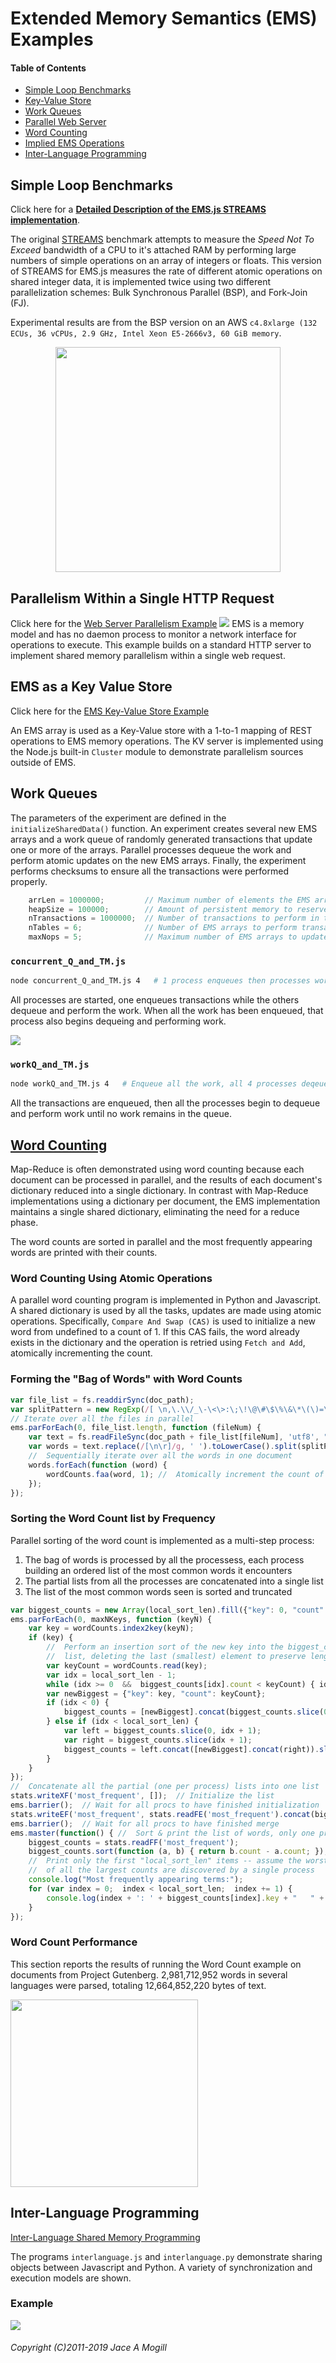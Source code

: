 # Extended Memory Semantics (EMS) Examples
#### Table of Contents
* [Simple Loop Benchmarks](#Simple-Loop-Benchmarks)
* [Key-Value Store](#kv_store.js)
* [Work Queues](#Work-Queues)
* [Parallel Web Server](#web_server.js)
* [Word Counting](#Word-Count)
* [Implied EMS Operations](#harmony_proxies.js)
* [Inter-Language Programming](#Inter-language-Programming)

## Simple Loop Benchmarks

Click here for a __[Detailed Description of the EMS<nolink>.js STREAMS implementation](https://github.com/SyntheticSemantics/ems/tree/master/Examples/STREAMS)__.

The original [STREAMS](https://www.cs.virginia.edu/stream/)
benchmark attempts to measure the _Speed Not To Exceed_ 
bandwidth of a CPU to it's attached RAM by performing large
numbers of simple operations on an array of integers or floats.
This version of STREAMS for EMS<nolink>.js measures the rate of different atomic operations on
shared integer data, it is implemented twice using two different parallelization schemes:
Bulk Synchronous Parallel (BSP), and Fork-Join (FJ).

Experimental results are from the BSP version
 on an AWS `c4.8xlarge (132 ECUs, 36 vCPUs, 2.9 GHz, Intel Xeon E5-2666v3, 60 GiB memory`.

<center><img src="../Docs/streams.svg" type="image/svg+xml" height="360px">
</center>


## Parallelism Within a Single HTTP Request
Click here for the [Web Server Parallelism Example](https://github.com/SyntheticSemantics/ems/tree/master/Examples/WebServer)
<img src="../Docs/parWebServer.svg" type="image/svg+xml">
EMS is a memory model and has no daemon process to monitor a network interface
for operations to execute.
This example builds on a standard HTTP server to implement
shared memory parallelism within a single web request.

## EMS as a Key Value Store
Click here for the [EMS Key-Value Store Example](https://github.com/SyntheticSemantics/ems/tree/master/Examples/KeyValueStore)

An EMS array is used as a Key-Value store with a 1-to-1 mapping of REST operations 
to EMS memory operations.
The KV server is implemented using the Node.js built-in `Cluster` module to
demonstrate parallelism sources outside of EMS.


## Work Queues
The parameters of the experiment are defined in the `initializeSharedData()` function.
An experiment creates several new EMS arrays and a work queue of 
randomly generated transactions that update one or more of the arrays.
Parallel processes dequeue the work and perform atomic updates on 
the new EMS arrays.  Finally, the experiment performs checksums to ensure
all the transactions were performed properly.

```javascript
    arrLen = 1000000;         // Maximum number of elements the EMS array can contain
    heapSize = 100000;        // Amount of persistent memory to reserve for transactions
    nTransactions = 1000000;  // Number of transactions to perform in the experiment
    nTables = 6;              // Number of EMS arrays to perform transactions across
    maxNops = 5;              // Maximum number of EMS arrays to update during a transaction
```

### `concurrent_Q_and_TM.js`
```bash
node concurrent_Q_and_TM.js 4   # 1 process enqueues then processes work, 3 processes perform work
````
All processes are started, one enqueues transactions while the others dequeue 
and perform the work.  When all the work has been enqueued, that process also
begins dequeing and performing work.

<img style="vertical-align:text-top;" src="../Docs/tm_from_q.svg" />

### `workQ_and_TM.js`
```bash
node workQ_and_TM.js 4   # Enqueue all the work, all 4 processes deqeue and perform work
````
All the transactions are enqueued, then all the processes begin 
to dequeue and perform work until no work remains in the queue.



## [Word Counting](#Word-Count)
Map-Reduce is often demonstrated using word counting because each document can
be processed in parallel, and the results of each document's dictionary reduced
into a single dictionary.
In contrast with Map-Reduce implementations using a 
dictionary per document, the EMS implementation 
maintains a single shared dictionary, eliminating the need for a reduce phase.

The word counts are sorted in parallel and the most frequently appearing words
are printed with their counts.


### Word Counting Using Atomic Operations
A parallel word counting program is implemented in Python and Javascript.
A shared dictionary is used by all the tasks, updates are made using
atomic operations.  Specifically, `Compare And Swap (CAS)` is used to
initialize a new word from undefined to a count of 1.  If this CAS
fails, the word already exists in the dictionary and the operation
is retried using `Fetch and Add`, atomically incrementing the count.

### Forming the "Bag of Words" with Word Counts
```javascript
var file_list = fs.readdirSync(doc_path);
var splitPattern = new RegExp(/[ \n,\.\\/_\-\<\>:\;\!\@\#\$\%\&\*\(\)=\[\]|\"\'\{\}\?\—]/);
// Iterate over all the files in parallel
ems.parForEach(0, file_list.length, function (fileNum) {
    var text = fs.readFileSync(doc_path + file_list[fileNum], 'utf8', "r");
    var words = text.replace(/[\n\r]/g, ' ').toLowerCase().split(splitPattern);
    //  Sequentially iterate over all the words in one document
    words.forEach(function (word) {
        wordCounts.faa(word, 1); //  Atomically increment the count of times this word was seen
    });
});
```

### Sorting the Word Count list by Frequency
Parallel sorting of the word count is implemented as a multi-step process:

1. The bag of words is processed by all the processess, each process
   building an ordered list of the most common words it encounters
2. The partial lists from all the processes are concatenated into a single list
3. The list of the most common words seen is sorted and truncated

```javascript
var biggest_counts = new Array(local_sort_len).fill({"key": 0, "count": 0});
ems.parForEach(0, maxNKeys, function (keyN) {
    var key = wordCounts.index2key(keyN);
    if (key) {
        //  Perform an insertion sort of the new key into the biggest_counts
        //  list, deleting the last (smallest) element to preserve length.
        var keyCount = wordCounts.read(key);
        var idx = local_sort_len - 1;
        while (idx >= 0  &&  biggest_counts[idx].count < keyCount) { idx -= 1; }
        var newBiggest = {"key": key, "count": keyCount};
        if (idx < 0) {
            biggest_counts = [newBiggest].concat(biggest_counts.slice(0, biggest_counts.length - 1));
        } else if (idx < local_sort_len) {
            var left = biggest_counts.slice(0, idx + 1);
            var right = biggest_counts.slice(idx + 1);
            biggest_counts = left.concat([newBiggest].concat(right)).slice(0, -1);
        }
    }
});
//  Concatenate all the partial (one per process) lists into one list
stats.writeXF('most_frequent', []);  // Initialize the list
ems.barrier();  // Wait for all procs to have finished initialization
stats.writeEF('most_frequent', stats.readFE('most_frequent').concat(biggest_counts));
ems.barrier();  // Wait for all procs to have finished merge
ems.master(function() { //  Sort & print the list of words, only one process is needed
    biggest_counts = stats.readFF('most_frequent');
    biggest_counts.sort(function (a, b) { return b.count - a.count; });
    //  Print only the first "local_sort_len" items -- assume the worst case
    //  of all the largest counts are discovered by a single process
    console.log("Most frequently appearing terms:");
    for (var index = 0;  index < local_sort_len;  index += 1) {
        console.log(index + ': ' + biggest_counts[index].key + "   " + biggest_counts[index].count);
    }
});
```

### Word Count Performance
This section reports the results of running the Word Count example on
documents from Project Gutenberg.
2,981,712,952 words in several languages were parsed, totaling 12,664,852,220 bytes of text.

<img height="300px" src="../Docs/wordcount.svg" />



## Inter-Language Programming
[Inter-Language Shared Memory Programming](https://github.com/SyntheticSemantics/ems/tree/master/Examples/Interlanguage)

The programs `interlanguage.js` and `interlanguage.py` demonstrate sharing
objects between Javascript and Python.
A variety of synchronization and execution models are shown.


### Example
<img src="../Docs/ems_js_py.gif" />

###### Copyright (C)2011-2019 Jace A Mogill

